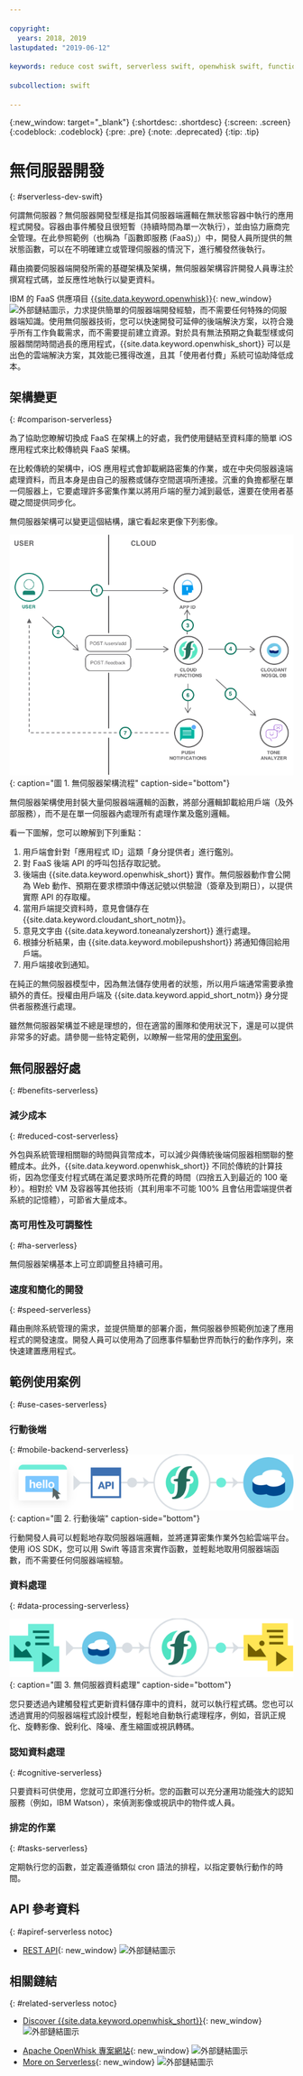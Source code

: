 ```yaml
---

copyright:
  years: 2018, 2019
lastupdated: "2019-06-12"

keywords: reduce cost swift, serverless swift, openwhisk swift, functions swift, faas swift, stateless swift, api reference swift, high availability swift, serverless ios

subcollection: swift

---
```


{:new_window: target="_blank"}
{:shortdesc: .shortdesc}
{:screen: .screen}
{:codeblock: .codeblock}
{:pre: .pre}
{:note: .deprecated}
{:tip: .tip}

# 無伺服器開發
{: #serverless-dev-swift}

何謂無伺服器？無伺服器開發型樣是指其伺服器端邏輯在無狀態容器中執行的應用程式開發。容器由事件觸發且很短暫（持續時間為單一次執行），並由協力廠商完全管理。在此參照範例（也稱為「函數即服務 (FaaS)」）中，開發人員所提供的無狀態函數，可以在不明確建立或管理伺服器的情況下，進行觸發然後執行。

藉由摘要伺服器端開發所需的基礎架構及架構，無伺服器架構容許開發人員專注於撰寫程式碼，並反應性地執行以變更資料。

IBM 的 FaaS 供應項目 [{{site.data.keyword.openwhisk}}](https://{DomainName}/openwhisk){: new_window} ![外部鏈結圖示](../../icons/launch-glyph.svg "外部鏈結圖示")，力求提供簡單的伺服器端開發經驗，而不需要任何特殊的伺服器端知識。使用無伺服器技術，您可以快速開發可延伸的後端解決方案，以符合幾乎所有工作負載需求，而不需要提前建立資源。對於具有無法預期之負載型樣或伺服器關閉時間過長的應用程式，{{site.data.keyword.openwhisk_short}} 可以是出色的雲端解決方案，其效能已獲得改進，且其「使用者付費」系統可協助降低成本。

## 架構變更
{: #comparison-serverless}

為了協助您瞭解切換成 FaaS 在架構上的好處，我們使用鏈結至資料庫的簡單 iOS 應用程式來比較傳統與 FaaS 架構。

在比較傳統的架構中，iOS 應用程式會卸載網路密集的作業，或在中央伺服器遠端處理資料，而且本身是由自己的服務或儲存空間選項所連接。沉重的負擔都壓在單一伺服器上，它要處理許多密集作業以將用戶端的壓力減到最低，還要在使用者基礎之間提供同步化。

無伺服器架構可以變更這個結構，讓它看起來更像下列影像。

![無伺服器架構](./images/Architecture.png "無伺服器架構"){: caption="圖 1. 無伺服器架構流程" caption-side="bottom"}

無伺服器架構使用封裝大量伺服器端邏輯的函數，將部分邏輯卸載給用戶端（及外部服務），而不是在單一伺服器內處理所有處理作業及鑑別邏輯。

看一下圖解，您可以瞭解到下列重點：

1. 用戶端會針對「應用程式 ID」這類「身分提供者」進行鑑別。
2. 對 FaaS 後端 API 的呼叫包括存取記號。
3. 後端由 {{site.data.keyword.openwhisk_short}} 實作。無伺服器動作會公開為 Web 動作、預期在要求標頭中傳送記號以供驗證（簽章及到期日），以提供實際 API 的存取權。
4. 當用戶端提交資料時，意見會儲存在 {{site.data.keyword.cloudant_short_notm}}。
5. 意見文字由 {{site.data.keyword.toneanalyzershort}} 進行處理。
6. 根據分析結果，由 {{site.data.keyword.mobilepushshort}} 將通知傳回給用戶端。
7. 用戶端接收到通知。

在純正的無伺服器模型中，因為無法儲存使用者的狀態，所以用戶端通常需要承擔額外的責任。授權由用戶端及 {{site.data.keyword.appid_short_notm}} 身分提供者服務進行處理。

雖然無伺服器架構並不總是理想的，但在適當的團隊和使用狀況下，還是可以提供非常多的好處。請參閱一些特定範例，以瞭解一些常用的[使用案例](#use_cases)。

## 無伺服器好處
{: #benefits-serverless}

### 減少成本
{: #reduced-cost-serverless}

外包與系統管理相關聯的時間與貨幣成本，可以減少與傳統後端伺服器相關聯的整體成本。此外，{{site.data.keyword.openwhisk_short}} 不同於傳統的計算技術，因為您僅支付程式碼在滿足要求時所花費的時間（四捨五入到最近的 100 毫秒）。相對於 VM 及容器等其他技術（其利用率不可能 100% 且會佔用雲端提供者系統的記憶體），可節省大量成本。

### 高可用性及可調整性
{: #ha-serverless}

無伺服器架構基本上可立即調整且持續可用。

### 速度和簡化的開發
{: #speed-serverless}

藉由刪除系統管理的需求，並提供簡單的部署介面，無伺服器參照範例加速了應用程式的開發速度。開發人員可以使用為了回應事件驅動世界而執行的動作序列，來快速建置應用程式。

## 範例使用案例
{: #use-cases-serverless}

### 行動後端
{: #mobile-backend-serverless}
![行動後端](./images/cloud-functions-rest-api-trigger.png "行動後端"){: caption="圖 2. 行動後端" caption-side="bottom"}

行動開發人員可以輕鬆地存取伺服器端邏輯，並將運算密集作業外包給雲端平台。使用 iOS SDK，您可以用 Swift 等語言來實作函數，並輕鬆地取用伺服器端函數，而不需要任何伺服器端經驗。

### 資料處理
{: #data-processing-serverless}

![無伺服器資料處理](./images/cloud-functions-cloudant-trigger.png "無伺服器資料處理"){: caption="圖 3. 無伺服器資料處理" caption-side="bottom"}

您只要透過內建觸發程式更新資料儲存庫中的資料，就可以執行程式碼。您也可以透過實用的伺服器端程式設計模型，輕鬆地自動執行處理程序，例如，音訊正規化、旋轉影像、銳利化、降噪、產生縮圖或視訊轉碼。

### 認知資料處理
{: #cognitive-serverless}

只要資料可供使用，您就可立即進行分析。您的函數可以充分運用功能強大的認知服務（例如，IBM Watson），來偵測影像或視訊中的物件或人員。

### 排定的作業
{: #tasks-serverless}

定期執行您的函數，並定義遵循類似 cron 語法的排程，以指定要執行動作的時間。

## API 參考資料
{: #apiref-serverless notoc}

<!-- * [REST API Documentation](./openwhisk_reference.html#openwhisk_ref_restapi)-->
* [REST API](https://{DomainName}/apidocs){: new_window} ![外部鏈結圖示](../../icons/launch-glyph.svg "外部鏈結圖示")

## 相關鏈結
{: #related-serverless notoc}

* [Discover {{site.data.keyword.openwhisk_short}}](https://www.ibm.com/cloud/functions){: new_window} ![外部鏈結圖示](../../icons/launch-glyph.svg "外部鏈結圖示")
<!-- redirects to link above * [{{site.data.keyword.openwhisk_short}} on IBM developerWorks](https://developer.ibm.com/openwhisk/)-->
* [Apache OpenWhisk 專案網站](http://openwhisk.incubator.apache.org/){: new_window} ![外部鏈結圖示](../../icons/launch-glyph.svg "外部鏈結圖示")
* [More on Serverless](https://martinfowler.com/articles/serverless.html){: new_window} ![外部鏈結圖示](../../icons/launch-glyph.svg "外部鏈結圖示")
